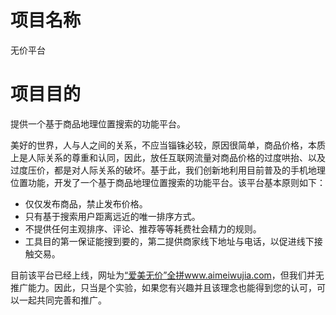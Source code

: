 # 项目名称
无价平台

# 项目目的
提供一个基于商品地理位置搜索的功能平台。

美好的世界，人与人之间的关系，不应当锱铢必较，原因很简单，商品价格，本质上是人际关系的尊重和认同，因此，放任互联网流量对商品价格的过度哄抬、以及过度压价，都是对人际关系的破坏。基于此，我们创新地利用目前普及的手机地理位置功能，开发了一个基于商品地理位置搜索的功能平台。该平台基本原则如下：

- 仅仅发布商品，禁止发布价格。
- 只有基于搜索用户距离远近的唯一排序方式。
- 不提供任何主观排序、评论、推荐等等耗费社会精力的规则。
- 工具目的第一保证能搜到要的，第二提供商家线下地址与电话，以促进线下接触交易。

目前该平台已经上线，网址为[“爱美无价”全拼www.aimeiwujia.com](https://www.aimeiwujia.com)，但我们并无推广能力。因此，只当是个实验，如果您有兴趣并且该理念也能得到您的认可，可以一起共同完善和推广。